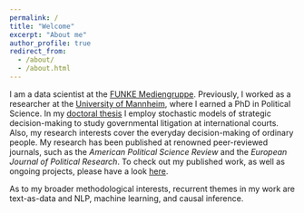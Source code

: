 ```yaml
---
permalink: /
title: "Welcome"
excerpt: "About me"
author_profile: true
redirect_from: 
  - /about/
  - /about.html
---
```


I am a data scientist at the [FUNKE Mediengruppe](https://www.funkemedien.de/de/). Previously, I worked as a researcher at the [University of Mannheim](https://www.uni-mannheim.de/gess/), where I earned a PhD in Political Science. In my [doctoral thesis](https://madoc.bib.uni-mannheim.de/63025/) I employ stochastic models of strategic decision-making to study governmental litigation at international courts. Also, my research interests cover the everyday decision-making of ordinary people. My research has been published at renowned peer-reviewed journals, such as the _American Political Science Review_ and the _European Journal of Political Research_. To check out my published work, as well as ongoing projects, please have a look [here](https://davidhilpert.github.io/portfolio/). 

As to my broader methodological interests, recurrent themes in my work are text-as-data and NLP, machine learning, and causal inference. 




